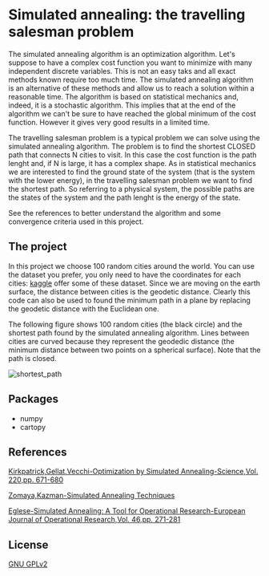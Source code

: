 # Simulated annealing: the travelling salesman problem
The simulated annealing algorithm is an optimization algorithm. Let's suppose to have a complex cost function you want to minimize with many independent discrete variables. This is not an easy taks and all exact methods known require too much time.
The simulated annealing algorithm is an alternative of these methods and allow us to reach a solution within a reasonable time.
The algorithm is based on statistical mechanics and, indeed, it is a stochastic algorithm. This implies that at the end of the algorithm we can't be sure to have reached the global minimum of the cost function. However it gives very good results in a limited time.

The travelling salesman problem is a typical problem we can solve using the simulated annealing algorithm. The problem is to find the shortest CLOSED path that connects N cities to visit. In this case the cost function is the path lenght and, if N is large, it has a complex shape. As in statistical mechanics we are interested to find the ground state of the system (that is the system with the lower energy), in the travelling salesman problem we want to find the shortest path. So referring to a physical system, the possible paths are the states of the system and the path lenght is the energy of the state.

See the references to better understand the algorithm and some convergence criteria used in this project.

## The project
In this project we choose 100 random cities around the world. You can use the dataset you prefer, you only need to have the coordinates for each cities: [kaggle](https://www.kaggle.com/datasets?search=world+cities+database) offer some of these dataset. Since we are moving on the earth surface, the distance between cities is the geodetic distance. Clearly this code can also be used to found the minimum path in a plane by replacing the geodetic distance with the Euclidean one.

The following figure shows 100 random cities (the black circle) and the shortest path found by the simulated annealing algorithm. Lines between
cities are curved because they represent the geodedic distance (the minimum distance between two points on a spherical surface). Note that the path is closed.

![shortest_path](https://user-images.githubusercontent.com/100300894/184449436-92113081-7e43-4c5b-97a3-336705fee30e.png)


## Packages
* numpy
* cartopy


## References
[Kirkpatrick,Gellat,Vecchi-Optimization by Simulated Annealing-Science,Vol. 220,pp. 671-680](http://wexler.free.fr/library/files/kirkpatrick%20(1983)%20optimization%20by%20simulated%20annealing.pdf)

[Zomaya,Kazman-Simulated Annealing Techniques](https://dl.acm.org/doi/pdf/10.5555/1882757.1882790)

[Eglese-Simulated Annealing: A Tool for Operational Research-European Journal of Operational Research,Vol. 46,pp. 271-281](https://www.sciencedirect.com/science/article/pii/037722179090001R)


## License
[GNU GPLv2](https://choosealicense.com/licenses/gpl-2.0/)
